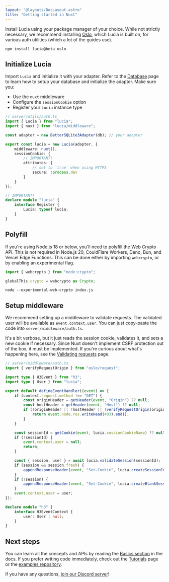 ```yaml
---
layout: "@layouts/DocLayout.astro"
title: "Getting started in Nuxt"
---
```


Install Lucia using your package manager of your choice. While not strictly necessary, we recommend installing [Oslo](https://oslo.js.org), which Lucia is built on, for various auth utilities (which a lot of the guides use).

```
npm install lucia@beta oslo
```

## Initialize Lucia

Import `Lucia` and initialize it with your adapter. Refer to the [Database](/database) page to learn how to setup your database and initialize the adapter. Make sure you:

- Use the `nuxt` middleware
- Configure the `sessionCookie` option
- Register your `Lucia` instance type

```ts
// server/utils/auth.ts
import { Lucia } from "lucia";
import { nuxt } from "lucia/middleware";

const adapter = new BetterSQLite3Adapter(db); // your adapter

export const lucia = new Lucia(adapter, {
	middleware: nuxt(),
	sessionCookie: {
		// IMPORTANT!
		attributes: {
			// set to `true` when using HTTPS
			secure: !process.dev
		}
	}
});

// IMPORTANT!
declare module "lucia" {
	interface Register {
		Lucia: typeof lucia;
	}
}
```

## Polyfill

If you're using Node.js 18 or below, you'll need to polyfill the Web Crypto API. This is not required in Node.js 20, CouldFlare Workers, Deno, Bun, and Vercel Edge Functions. This can be done either by importing `webcrypto`, or by enabling an experimental flag.

```ts
import { webcrypto } from "node:crypto";

globalThis.crypto = webcrypto as Crypto;
```

```
node --experimental-web-crypto index.js
```

## Setup middleware

We recommend setting up a middleware to validate requests. The validated user will be available as `event.context.user`. You can just copy-paste the code into `server/middleware/auth.ts`.

It's a bit verbose, but it just reads the session cookie, validates it, and sets a new cookie if necessary. Since Nuxt doesn't implement CSRF protection out of the box, it must be implemented. If you're curious about what's happening here, see the [Validating requests](/basics/validate-session-cookies/nuxt) page.

```ts
// server/middleware/auth.ts
import { verifyRequestOrigin } from "oslo/request";

import type { H3Event } from "h3";
import type { User } from "lucia";

export default defineEventHandler((event) => {
	if (context.request.method !== "GET") {
		const originHeader = getHeader(event, "Origin") ?? null;
		const hostHeader = getHeader(event, "Host") ?? null;
		if (!originHeader || !hostHeader || !verifyRequestOrigin(originHeader, [hostHeader])) {
			return event.node.res.writeHead(403).end();
		}
	}

	const sessionId = getCookie(event, lucia.sessionCookieName) ?? null;
	if (!sessionId) {
		event.context.user = null;
		return;
	}

	const { session, user } = await lucia.validateSession(sessionId);
	if (session && session.fresh) {
		appendResponseHeader(event, "Set-Cookie", lucia.createSessionCookie(session.id).serialize());
	}
	if (!session) {
		appendResponseHeader(event, "Set-Cookie", lucia.createBlankSessionCookie().serialize());
	}
	event.context.user = user;
});

declare module "h3" {
	interface H3EventContext {
		user: User | null;
	}
}
```

## Next steps

You can learn all the concepts and APIs by reading the [Basics section](/basics/sessions) in the docs. If you prefer writing code immediately, check out the [Tutorials](/tutorials) page or the [examples repository](/https://github.com/lucia-auth/examples).

If you have any questions, [join our Discord server](https://discord.com/invite/PwrK3kpVR3)!

